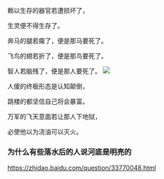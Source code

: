 赖以生存的器官若遭损坏了，

生灵便不得生存了。

奔马的腿若瘸了，便是那马要死了。

飞鸟的翅若折了，便是那鸟要死了。

智人若脑残了，便是那人要死了。
![](https://wx4.sinaimg.cn/large/d8b41602ly1ggh9ipabfmj20n00e77ep.jpg)

人傻的终极形态是认知颠倒，

跳楼的都坚信自己将会暴富。

万军的飞天意面若让那人下地狱，

必使他以为浇油可以灭火。

### 为什么有些落水后的人说河底是明亮的
https://zhidao.baidu.com/question/33770048.html
